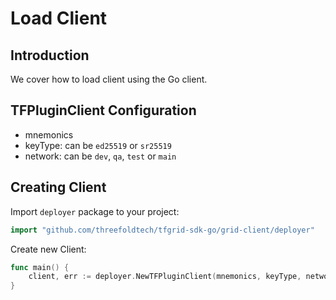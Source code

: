 <h1>Load Client</h1>

## Introduction

We cover how to load client using the Go client.

## TFPluginClient Configuration

- mnemonics
- keyType: can be `ed25519` or `sr25519`
- network: can be `dev`, `qa`, `test` or `main`

## Creating Client

Import `deployer` package to your project:

```go
import "github.com/threefoldtech/tfgrid-sdk-go/grid-client/deployer"
```

Create new Client:

```go
func main() {
    client, err := deployer.NewTFPluginClient(mnemonics, keyType, network, "", "", "", 0, true)
}
```
